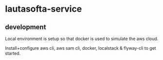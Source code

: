 # lautasofta-service

## development

Local environment is setup so that docker is used to simulate the aws cloud.

Install+configure aws cli, aws sam cli, docker, localstack & flyway-cli to get started.
